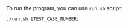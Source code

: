 <div>
  To run the program, you can use <code>run.sh</code> script:

  <pre><code>./run.sh [TEST_CASE_NUMBER]</code></pre>
</div>
